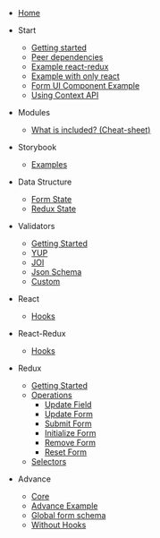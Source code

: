 <!-- docs/_sidebar.md -->

- [Home](/#the-library)

- Start

  - [Getting started](/#getting-started 'Getting started')
  - [Peer dependencies](/#peer-dependencies 'Peer dependencies')
  - [Example react-redux](/#example-with-react-redux 'Quick example react-redux')
  - [Example with only react](/#example-with-only-react 'Getting Started')
  - [Form UI Component Example](/#form-ui-component-example 'Form UI Component Example')
  - [Using Context API](/context/README.md 'Context API')

- Modules

  - [What is included? (Cheat-sheet)](/modules/README#modules 'What is included?')

- Storybook

  - [Examples](/storybook/README.md 'Storybook')

- Data Structure

  - [Form State](/state/README#form-state)
  - [Redux State](/state/README#redux-state)

- Validators

  - [Getting Started](/core/validators/README#validators 'Validators')
  - [YUP](/core/validators/README#yup 'YUP')
  - [JOI](/core/validators/README#joi 'JOI')
  - [Json Schema](/core/validators/README#json-schema 'Json Schema')
  - [Custom](/core/validators/README#custom 'Custom')

- React

  - [Hooks](/react/hook/README#react-hooks 'React Hooks')

- React-Redux

  - [Hooks](/react-redux/hook/README#react-redux-hooks 'React-Redux Hooks')

- Redux

  - [Getting Started](/redux/get-started/README#my-form-library-redux-configuration 'Getting started')
  - [Operations](/redux/operations/README#operations 'Redux operations')
    - [Update Field](/redux/operations/README#updatefield 'Update Field')
    - [Update Form](/redux/operations/README#updateform 'Update Form')
    - [Submit Form](/redux/operations/README#submitform 'Submit Form')
    - [Initialize Form](/redux/operations/README#initializeform 'Initialize Form')
    - [Remove Form](/redux/operations/README#removeForm 'Remove Form')
    - [Reset Form](/redux/operations/README#resetform 'Reset Form')
  - [Selectors](/redux/selectors/README#selectors 'Redux Selectors')

- Advance

  - [Core](./core/README.md 'Core')
  - [Advance Example](./core/advance/README.md 'Advance Example')
  - [Global form schema](./core/global/README.md 'Global form schema')
  - [Without Hooks](./core/without-hooks/README.md 'Without Hooks')
